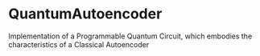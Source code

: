 # QuantumAutoencoder
Implementation of a Programmable Quantum Circuit, which embodies the characteristics of a Classical Autoencoder
